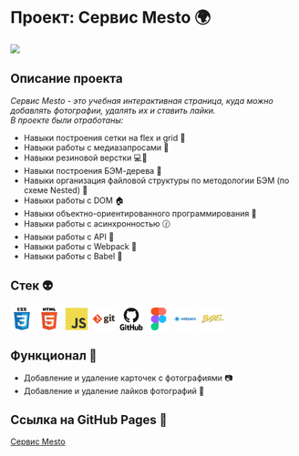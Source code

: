 # **Проект: Сервис Mesto** 🌍

<img src="https://media.giphy.com/media/ToMjGpxInCZSzD3V82s/giphy.gif">

## **Описание проекта**

_Сервис Mesto - это учебная интерактивная страница, куда можно добавлять фотографии, удалять их и ставить лайки._  
_В проекте были отработаны:_

- Навыки построения сетки на flex и grid 📐
- Навыки работы с медиазапросами 🔧
- Навыки резиновой верстки 💻📱
- Навыки построения БЭМ-дерева 🌴
- Навыки организация файловой структуры по методологии БЭМ (по схеме Nested) 🐣
- Навыки работы с DOM 🏠
- Навыки объектно-ориентированного программирования :milky_way:
- Навыки работы с асинхронностью :clock130:
- Навыки работы с API :muscle:
- Навыки работы с Webpack 🚀
- Навыки работы с Babel :link:

## **Стек** 👽

<div>
    <img src="https://raw.githubusercontent.com/devicons/devicon/master/icons/css3/css3-original-wordmark.svg" width="40" height="40">&nbsp;
    <img src="https://raw.githubusercontent.com/devicons/devicon/master/icons/html5/html5-original-wordmark.svg" width="40" height="40">&nbsp;
    <img src="https://raw.githubusercontent.com/devicons/devicon/1119b9f84c0290e0f0b38982099a2bd027a48bf1/icons/javascript/javascript-original.svg" width="40" height="40">&nbsp;
    <img src="https://raw.githubusercontent.com/devicons/devicon/master/icons/git/git-original-wordmark.svg" width="40" height="40">&nbsp;
    <img src="https://raw.githubusercontent.com/devicons/devicon/master/icons/github/github-original-wordmark.svg" width="40" height="40">&nbsp;
    <img src="https://raw.githubusercontent.com/devicons/devicon/master/icons/figma/figma-original.svg" width="40" height="40">&nbsp;
    <img src="https://raw.githubusercontent.com/devicons/devicon/1119b9f84c0290e0f0b38982099a2bd027a48bf1/icons/webpack/webpack-original-wordmark.svg" width="40" height="40">&nbsp;
    <img src="https://raw.githubusercontent.com/devicons/devicon/1119b9f84c0290e0f0b38982099a2bd027a48bf1/icons/babel/babel-original.svg" width="40" height="40">&nbsp;

</div>

## **Функционал** :dizzy:
- Добавление и удаление карточек с фотографиями :camera:
- Добавление и удаление лайков фотографий :sparkling_heart:



## **Cсылкa на GitHub Pages** 👀

<a href="https://mariiagudkova.github.io/mesto" target="_blank">Сервис Mesto</a>

<img src="https://komarev.com/ghpvc/?username=your-github-username&style=flat-square&color=brightgreen" alt=""/>
